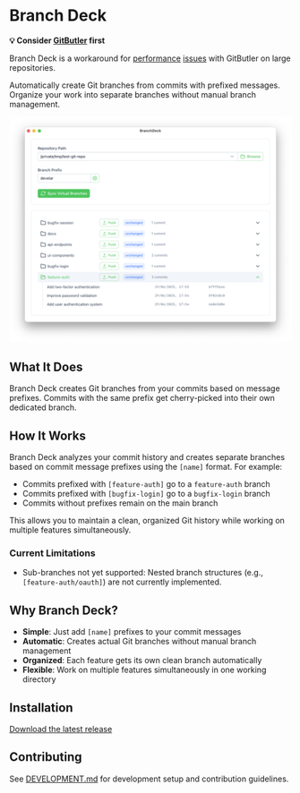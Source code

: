 # Branch Deck

**💡 Consider [GitButler](https://gitbutler.com) first**

Branch Deck is a workaround for [performance](https://github.com/gitbutlerapp/gitbutler/issues/3235) 
[issues](https://github.com/gitbutlerapp/gitbutler/issues/9018) with GitButler on large repositories.

Automatically create Git branches from commits with prefixed messages. Organize your work into separate branches without manual branch management.

![Branch Deck Screenshot](branch-deck-screenshot.png)

## What It Does

Branch Deck creates Git branches from your commits based on message prefixes. Commits with the same prefix get cherry-picked into their own dedicated branch.

## How It Works

Branch Deck analyzes your commit history and creates separate branches based on commit message prefixes using the `[name]` format. For example:
- Commits prefixed with `[feature-auth]` go to a `feature-auth` branch
- Commits prefixed with `[bugfix-login]` go to a `bugfix-login` branch
- Commits without prefixes remain on the main branch

This allows you to maintain a clean, organized Git history while working on multiple features simultaneously.

### Current Limitations

- Sub-branches not yet supported: Nested branch structures (e.g., `[feature-auth/oauth]`) are not currently implemented.

## Why Branch Deck?

- **Simple**: Just add `[name]` prefixes to your commit messages
- **Automatic**: Creates actual Git branches without manual branch management
- **Organized**: Each feature gets its own clean branch automatically
- **Flexible**: Work on multiple features simultaneously in one working directory

## Installation

[Download the latest release](https://github.com/develar/branch-deck/releases/latest)

## Contributing

See [DEVELOPMENT.md](DEVELOPMENT.md) for development setup and contribution guidelines.
